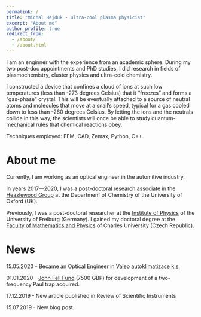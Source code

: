 ```yaml
---
permalink: /
title: "Michal Hejduk - ultra-cool plasma physicist"
excerpt: "About me"
author_profile: true
redirect_from: 
  - /about/
  - /about.html
---
```


I am an enginner with the experience from an academic sphere. During my two post-doc appointments and PhD studies, I did research in fields of plasmochemistry, cluster physics and ultra-cold chemistry. 

I constructed a device that confines a cloud of ions at such low temperatures (less than -273 degrees Celsius) that it “freezes” and forms a “gas-phase” crystal. This will be eventually attached to a source of neutral atoms and molecules that move at a snail’s speed, typical for a gas cooled down to less than -260 degrees Celsius. By letting the ions and the neutrals collide in this way, the scientists will once be able to study quantum-mechanical rules that chemical reactions obey.

Techniques employed: FEM, CAD, Zemax, Python, C++.


About me
======
Currently, I am working as an optical engineer in the automitive industry.

In years 2017—2020, I was a [post-doctoral research associate](http://www.chem.ox.ac.uk/dr-michal-hejduk.aspx) in the [Heazlewood Group](http://heazlewood.chem.ox.ac.uk/) at the Departmenf of Chemistry of the University of Oxford (UK).

Previously, I was a post-doctoral researcher at the [Institute of Physics](https://www.physik.uni-freiburg.de/) of the University of Freiburg (Germany). I gained my doctoral degree at the [Faculty of Mathematics and Physics](https://www.mff.cuni.cz) of Charles University (Czech Republic).

News
======
15.05.2020 - Became an Optical Engineer in [Valeo autoklimatizace k.s.](https://valeo.cz/en/)

01.01.2020 - [John Fell Fund](https://www.mpls.ox.ac.uk/internal-research-funding/research-funding/jff) (7500 GBP) for development of a two-frequency Paul trap acquired.

17.12.2019 - New article published in Review of Scientific Instruments

15.07.2019 - New blog post.
